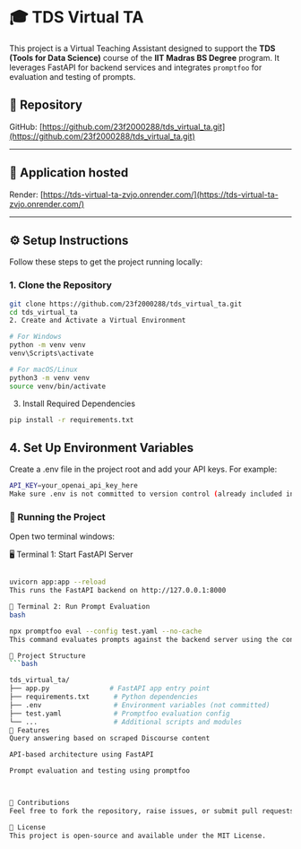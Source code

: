 # 🎓 TDS Virtual TA

This project is a Virtual Teaching Assistant designed to support the **TDS (Tools for Data Science)** course of the **IIT Madras  BS Degree** program. It leverages FastAPI for backend services and integrates `promptfoo` for evaluation and testing of prompts.

## 📂 Repository

GitHub: [https://github.com/23f2000288/tds_virtual_ta.git](https://github.com/23f2000288/tds_virtual_ta.git)

---
## 📂 Application hosted

Render: [https://tds-virtual-ta-zvjo.onrender.com/](https://tds-virtual-ta-zvjo.onrender.com/)

---

## ⚙️ Setup Instructions

Follow these steps to get the project running locally:

### 1. Clone the Repository

```bash
git clone https://github.com/23f2000288/tds_virtual_ta.git
cd tds_virtual_ta
2. Create and Activate a Virtual Environment

# For Windows
python -m venv venv
venv\Scripts\activate

# For macOS/Linux
python3 -m venv venv
source venv/bin/activate
```
3. Install Required Dependencies
```bash
pip install -r requirements.txt
```
## 4. Set Up Environment Variables
Create a .env file in the project root and add your API keys. For example:

```bash
API_KEY=your_openai_api_key_here
Make sure .env is not committed to version control (already included in .gitignore).
```
### 🚀 Running the Project
Open two terminal windows:

🖥️ Terminal 1: Start FastAPI Server
```bash

uvicorn app:app --reload
This runs the FastAPI backend on http://127.0.0.1:8000

🧪 Terminal 2: Run Prompt Evaluation
bash

npx promptfoo eval --config test.yaml --no-cache
This command evaluates prompts against the backend server using the configuration in test.yaml.

📁 Project Structure
```bash

tds_virtual_ta/
├── app.py               # FastAPI app entry point
├── requirements.txt      # Python dependencies
├── .env                  # Environment variables (not committed)
├── test.yaml             # Promptfoo evaluation config
└── ...                   # Additional scripts and modules
🧠 Features
Query answering based on scraped Discourse content

API-based architecture using FastAPI

Prompt evaluation and testing using promptfoo



🤝 Contributions
Feel free to fork the repository, raise issues, or submit pull requests!

📄 License
This project is open-source and available under the MIT License.



